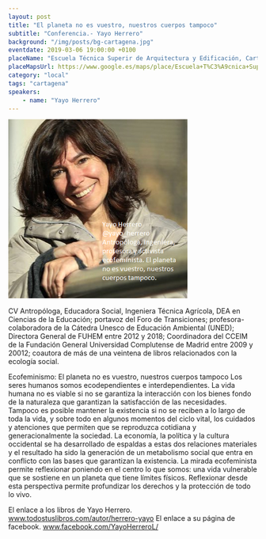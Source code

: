 ```yaml
---
layout: post
title: "El planeta no es vuestro, nuestros cuerpos tampoco"
subtitle: "Conferencia.- Yayo Herrero"
background: "/img/posts/bg-cartagena.jpg"
eventdate: 2019-03-06 19:00:00 +0100
placeName: "Escuela Técnica Superir de Arquitectura y Edificación, Cartagena."
placeMapsUrl: https://www.google.es/maps/place/Escuela+T%C3%A9cnica+Superior+de+Arquitectura+y+Edificaci%C3%B3n/@37.6066789,-0.9813371,17z/data=!3m1!4b1!4m5!3m4!1s0xd63418972cd92df:0x208788401eaf985d!8m2!3d37.6066747!4d-0.9791484
category: "local"
tags: "cartagena"
speakers:
    - name: "Yayo Herrero"
---
```

![cartel](/img/posts/yayoherreropng.png)

CV
Antropóloga, Educadora Social, Ingeniera Técnica Agrícola, DEA en Ciencias de la Educación; portavoz del Foro de Transiciones; profesora-colaboradora de la Cátedra Unesco de Educación Ambiental (UNED); Directora General de FUHEM entre 2012 y 2018; Coordinadora del CCEIM de la Fundación General Universidad Complutense de Madrid entre 2009 y 20012; coautora de más de una veintena de  libros relacionados con la ecología social.

Ecofeminismo: El planeta no es vuestro, nuestros cuerpos tampoco
Los seres humanos somos ecodependientes e interdependientes. La vida humana no es viable si no se garantiza la interacción con los bienes fondo de la naturaleza que garantizan la satisfacción de las necesidades. Tampoco es posible mantener la existencia si no se reciben a lo largo de toda la vida, y sobre todo en algunos momentos del ciclo vital, los cuidados y atenciones que permiten que se reproduzca cotidiana y generacionalmente la sociedad.
La economía, la política y la cultura occidental se ha desarrollado de espaldas a estas dos relaciones materiales y el resultado ha sido la generación de un metabolismo social que entra en conflicto con las bases que garantizan la existencia.
La mirada ecofeminista permite reflexionar poniendo en el centro lo que somos: una vida vulnerable que se sostiene en un planeta que tiene límites físicos. Reflexionar desde esta perspectiva permite profundizar los derechos y la protección de todo lo vivo.

El enlace a los libros de Yayo Herrero. www.todostuslibros.com/autor/herrero-yayo
El enlace a su página de facebook. www.facebook.com/YayoHerreroL/
